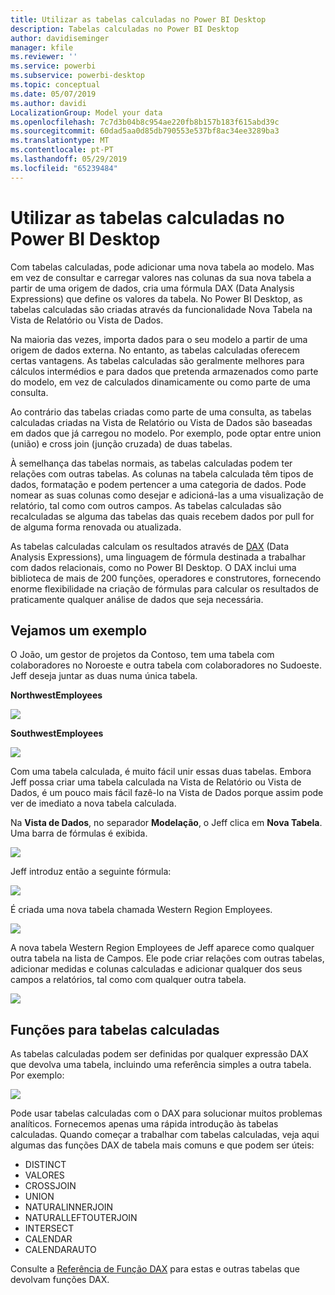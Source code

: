 ```yaml
---
title: Utilizar as tabelas calculadas no Power BI Desktop
description: Tabelas calculadas no Power BI Desktop
author: davidiseminger
manager: kfile
ms.reviewer: ''
ms.service: powerbi
ms.subservice: powerbi-desktop
ms.topic: conceptual
ms.date: 05/07/2019
ms.author: davidi
LocalizationGroup: Model your data
ms.openlocfilehash: 7c7d3b04b8c954ae220fb8b157b183f615abd39c
ms.sourcegitcommit: 60dad5aa0d85db790553e537bf8ac34ee3289ba3
ms.translationtype: MT
ms.contentlocale: pt-PT
ms.lasthandoff: 05/29/2019
ms.locfileid: "65239484"
---
```

# <a name="using-calculated-tables-in-power-bi-desktop"></a>Utilizar as tabelas calculadas no Power BI Desktop
Com tabelas calculadas, pode adicionar uma nova tabela ao modelo. Mas em vez de consultar e carregar valores nas colunas da sua nova tabela a partir de uma origem de dados, cria uma fórmula DAX (Data Analysis Expressions) que define os valores da tabela. No Power BI Desktop, as tabelas calculadas são criadas através da funcionalidade Nova Tabela na Vista de Relatório ou Vista de Dados.

Na maioria das vezes, importa dados para o seu modelo a partir de uma origem de dados externa. No entanto, as tabelas calculadas oferecem certas vantagens. As tabelas calculadas são geralmente melhores para cálculos intermédios e para dados que pretenda armazenados como parte do modelo, em vez de calculados dinamicamente ou como parte de uma consulta.

Ao contrário das tabelas criadas como parte de uma consulta, as tabelas calculadas criadas na Vista de Relatório ou Vista de Dados são baseadas em dados que já carregou no modelo. Por exemplo, pode optar entre union (união) e cross join (junção cruzada) de duas tabelas.

À semelhança das tabelas normais, as tabelas calculadas podem ter relações com outras tabelas. As colunas na tabela calculada têm tipos de dados, formatação e podem pertencer a uma categoria de dados. Pode nomear as suas colunas como desejar e adicioná-las a uma visualização de relatório, tal como com outros campos. As tabelas calculadas são recalculadas se alguma das tabelas das quais recebem dados por pull for de alguma forma renovada ou atualizada.

As tabelas calculadas calculam os resultados através de [DAX](https://msdn.microsoft.com/library/gg413422.aspx) (Data Analysis Expressions), uma linguagem de fórmula destinada a trabalhar com dados relacionais, como no Power BI Desktop. O DAX inclui uma biblioteca de mais de 200 funções, operadores e construtores, fornecendo enorme flexibilidade na criação de fórmulas para calcular os resultados de praticamente qualquer análise de dados que seja necessária.

## <a name="lets-look-at-an-example"></a>Vejamos um exemplo
O João, um gestor de projetos da Contoso, tem uma tabela com colaboradores no Noroeste e outra tabela com colaboradores no Sudoeste. Jeff deseja juntar as duas numa única tabela.

**NorthwestEmployees**

 ![](media/desktop-calculated-tables/calctables_nwempl.png)

**SouthwestEmployees**

 ![](media/desktop-calculated-tables/calctables_swempl.png)

Com uma tabela calculada, é muito fácil unir essas duas tabelas. Embora Jeff possa criar uma tabela calculada na Vista de Relatório ou Vista de Dados, é um pouco mais fácil fazê-lo na Vista de Dados porque assim pode ver de imediato a nova tabela calculada.

Na **Vista de Dados**, no separador **Modelação**, o Jeff clica em **Nova Tabela**. Uma barra de fórmulas é exibida.

 ![](media/desktop-calculated-tables/calctables_formulabarempty.png)

Jeff introduz então a seguinte fórmula:

 ![](media/desktop-calculated-tables/calctables_formulabarformula.png)

É criada uma nova tabela chamada Western Region Employees.

 ![](media/desktop-calculated-tables/calctables_westregionempl.png)

A nova tabela Western Region Employees de Jeff aparece como qualquer outra tabela na lista de Campos. Ele pode criar relações com outras tabelas, adicionar medidas e colunas calculadas e adicionar qualquer dos seus campos a relatórios, tal como com qualquer outra tabela.

 ![](media/desktop-calculated-tables/calctables_fieldlist.png)

## <a name="functions-for-calculated-tables"></a>Funções para tabelas calculadas
As tabelas calculadas podem ser definidas por qualquer expressão DAX que devolva uma tabela, incluindo uma referência simples a outra tabela. Por exemplo:

 ![](media/desktop-calculated-tables/calctables_formulabarsimpleformula.png)

Pode usar tabelas calculadas com o DAX para solucionar muitos problemas analíticos. Fornecemos apenas uma rápida introdução às tabelas calculadas. Quando começar a trabalhar com tabelas calculadas, veja aqui algumas das funções DAX de tabela mais comuns e que podem ser úteis:

* DISTINCT
* VALORES
* CROSSJOIN
* UNION
* NATURALINNERJOIN
* NATURALLEFTOUTERJOIN
* INTERSECT
* CALENDAR
* CALENDARAUTO

Consulte a [Referência de Função DAX](https://msdn.microsoft.com/ee634396.aspx) para estas e outras tabelas que devolvam funções DAX.

